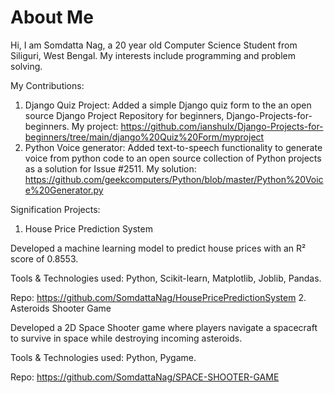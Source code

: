# About Me
Hi, I am Somdatta Nag, a 20 year old Computer Science Student from Siliguri, West Bengal.
My interests include programming and problem solving.

My Contributions: 
1. Django Quiz Project: Added a simple Django quiz form to the an open source Django Project Repository for beginners, Django-Projects-for-beginners.
   My project: https://github.com/ianshulx/Django-Projects-for-beginners/tree/main/django%20Quiz%20Form/myproject
2. Python Voice generator: Added text-to-speech functionality to generate voice from python code to an open source collection of Python projects as a solution for Issue #2511.
   My solution: https://github.com/geekcomputers/Python/blob/master/Python%20Voice%20Generator.py

Signification Projects:
1. House Price Prediction System

  Developed a machine learning model to predict house prices with an R² score of 0.8553.
  
  Tools & Technologies used: Python, Scikit-learn, Matplotlib, Joblib, Pandas.
  
  Repo: https://github.com/SomdattaNag/HousePricePredictionSystem
2. Asteroids Shooter Game
   
  Developed a 2D Space Shooter game where players navigate a spacecraft to survive in space while
  destroying incoming asteroids.
  
  Tools & Technologies used: Python, Pygame.
  
  Repo: https://github.com/SomdattaNag/SPACE-SHOOTER-GAME
